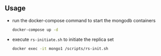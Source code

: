 ## Usage
- run the docker-compose command to start the mongodb containers
  ```bash
  docker-compose up -d
  ```
- execute `rs-initiate.sh` to initiate the replica set
  ```bash
  docker exec -it mongo1 /scripts/rs-init.sh
  ```
